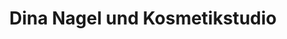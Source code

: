 ---
title: "Dina Nagel und Kosmetikstudio"
url: /aachen/dina-nagel-und-kosmetikstudio/
shop: Kosmetik
---